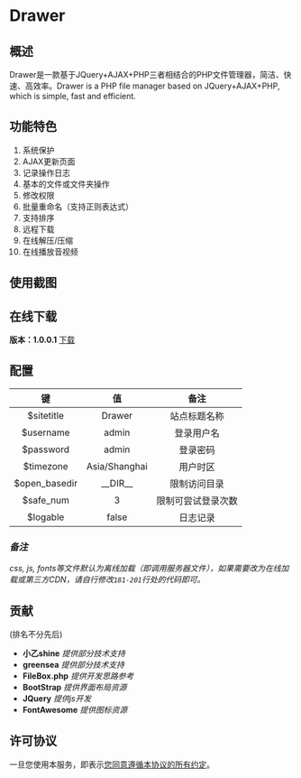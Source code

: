 # Drawer

## 概述
Drawer是一款基于JQuery+AJAX+PHP三者相结合的PHP文件管理器，简洁、快速、高效率。Drawer is a PHP file manager based on JQuery+AJAX+PHP, which is simple, fast and efficient.

## 功能特色
1. 系统保护
2. AJAX更新页面
3. 记录操作日志
4. 基本的文件或文件夹操作
5. 修改权限
6. 批量重命名（支持正则表达式）
7. 支持排序
8. 远程下载
9. 在线解压/压缩
10. 在线播放音视频

## 使用截图

## 在线下载
__版本：1.0.0.1__  [下载](https://github.com/joytou/Drawer/archive/master.zip) 

## 配置
| 键 | 值 | 备注 |
|:--------:|:--------:|:--------:|
| $sitetitle | Drawer | 站点标题名称 |
| $username | admin | 登录用户名 |
| $password | admin | 登录密码 |
| $timezone | Asia/Shanghai | 用户时区 |
| $open_basedir | \_\_DIR\_\_ | 限制访问目录 |
| $safe_num | 3 | 限制可尝试登录次数 |
| $logable | false | 日志记录 |
### _备注_
_css, js, fonts等文件默认为离线加载（即调用服务器文件），如果需要改为在线加载或第三方CDN，请自行修改`181-201`行处的代码即可。_

## 贡献
(排名不分先后)
* __小乙shine__
_提供部分技术支持_
* __greensea__
_提供部分技术支持_
* __FileBox.php__
_提供开发思路参考_
* __BootStrap__
_提供界面布局资源_
* __JQuery__
_提供js开发_
* __FontAwesome__
_提供图标资源_

## 许可协议
一旦您使用本服务，即表示[您同意遵循本协议的所有约定](https://github.com/joytou/Drawer/blob/master/LICENSE)。

